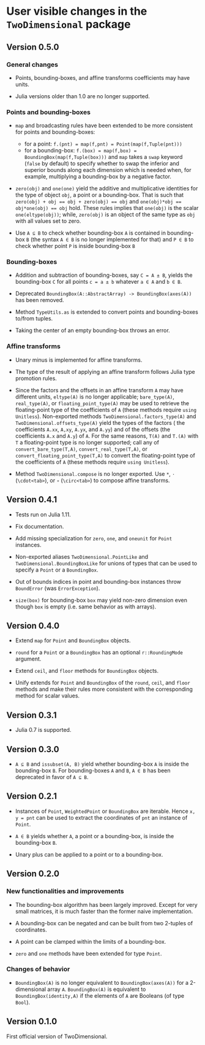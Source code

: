 # User visible changes in the `TwoDimensional` package

## Version 0.5.0

### General changes

- Points, bounding-boxes, and affine transforms coefficients may have units.

- Julia versions older than 1.0 are no longer supported.

### Points and bounding-boxes

- `map` and broadcasting rules have been extended to be more consistent for
  points and bounding-boxes:
  - for a point: `f.(pnt) = map(f,pnt) = Point(map(f,Tuple(pnt)))`
  - for a bounding-box: `f.(box) = map(f,box) = BoundingBox(map(f,Tuple(box)))`
    and `map` takes a `swap` keyword (`false` by default) to specify whether to
    swap the inferior and superior bounds along each dimension which is needed
    when, for example, multiplying a bounding-box by a negative factor.

- `zero(obj)` and `one(one)` yield the additive and multiplicative identities
  for the type of object `obj`, a point or a bounding-box. That is such that
  `zero(obj) + obj == obj + zero(obj) == obj` and `one(obj)*obj == obj*one(obj)
  == obj` hold. These rules implies that `one(obj)` is the scalar
  `one(eltype(obj))`; while, `zero(obj)` is an object of the same type as `obj`
  with all values set to zero.

- Use `A ⊆ B` to check whether bounding-box `A` is contained in bounding-box
  `B` (the syntax `A ∈ B` is no longer implemented for that) and `P ∈ B` to
  check whether point `P` is inside bounding-box `B`

### Bounding-boxes

- Addition and subtraction of bounding-boxes, say `C = A ± B`, yields the
  bounding-box `C` for all points `c = a ± b` whatever `a ∈ A` and `b ∈ B`.

- Deprecated `BoundingBox(A::AbstractArray) -> BoundingBox(axes(A))` has been
  removed.

- Method `TypeUtils.as` is extended to convert points and bounding-boxes
  to/from tuples.

- Taking the center of an empty bounding-box throws an error.

### Affine transforms

- Unary minus is implemented for affine transforms.

- The type of the result of applying an affine transform follows Julia
  type promotion rules.

- Since the factors and the offsets in an affine transform `A` may have
  different units, `eltype(A)` is no longer applicable; `bare_type(A)`,
  `real_type(A)`, or `floating_point_type(A)` may be used to retrieve the
  floating-point type of the coefficients of `A` (these methods require `using
  Unitless`). Non-exported methods `TwoDimensional.factors_type(A)` and
  `TwoDimensional.offsets_type(A)` yield the types of the factors ( the
  coefficients `A.xx`, `A,xy`, `A.yx`, and `A.yy`) and of the offsets (the
  coefficients `A.x` and `A.y`) of `A`. For the same reasons, `T(A)` and
  `T.(A)` with `T` a floating-point type is no longer supported; call any of
  `convert_bare_type(T,A)`, `convert_real_type(T,A)`, or
  `convert_floating_point_type(T,A)` to convert the floating-point type of the
  coefficients of `A` (these methods require `using Unitless`).

- Method `TwoDimensional.compose` is no longer exported. Use `*`, `⋅`
  (`\cdot<tab>`), or `∘` (`\circ<tab>`) to compose affine transforms.

## Version 0.4.1

- Tests run on Julia 1.11.

- Fix documentation.

- Add missing specialization for `zero`, `one`, and `oneunit` for `Point`
  instances.

- Non-exported aliases `TwoDimensional.PointLike` and
  `TwoDimensional.BoundingBoxLike` for unions of types that can be used to
  specify a `Point` or a `BoundingBox`.

- Out of bounds indices in point and bounding-box instances throw `BoundError`
  (was `ErrorException`).

- `size(box)` for bounding-box `box` may yield non-zero dimension even though
  `box` is empty (i.e. same behavior as with arrays).

## Version 0.4.0

- Extend `map` for `Point` and `BoundingBox` objects.

- `round` for a `Point` or a `BoundingBox` has an optional `r::RoundingMode`
  argument.

- Extend `ceil`, and `floor` methods for `BoundingBox` objects.

- Unify extends for `Point` and `BoundingBox` of the `round`, `ceil`, and
  `floor` methods and make their rules more consistent with the corresponding
  method for scalar values.

## Version 0.3.1

- Julia 0.7 is supported.

## Version 0.3.0

- `A ⊆ B` and `issubset(A, B)` yield whether bounding-box `A` is inside the
  bounding-box `B`. For bounding-boxes `A` and `B`, `A ∈ B` has been deprecated
  in favor of `A ⊆ B`.

## Version 0.2.1

- Instances of `Point`, `WeightedPoint` or `BoundingBox` are iterable. Hence
  `x, y = pnt` can be used to extract the coordinates of `pnt` an instance of
  `Point`.

- `A ∈ B` yields whether `A`, a point or a bounding-box, is inside the
  bounding-box `B`.

- Unary plus can be applied to a point or to a bounding-box.

## Version 0.2.0

### New functionalities and improvements

- The bounding-box algorithm has been largely improved. Except for very small
  matrices, it is much faster than the former naive implementation.

- A bounding-box can be negated and can be built from two 2-tuples of
  coordinates.

- A point can be clamped within the limits of a bounding-box.

- `zero` and `one` methods have been extended for type `Point`.

### Changes of behavior

- `BoundingBox(A)` is no longer equivalent to `BoundingBox(axes(A))` for a
  2-dimensional array `A`. `BoundingBox(A)` is equivalent to
  `BoundingBox(identity,A)` if the elements of `A` are Booleans (of type
  `Bool`).

## Version 0.1.0

First official version of TwoDimensional.
